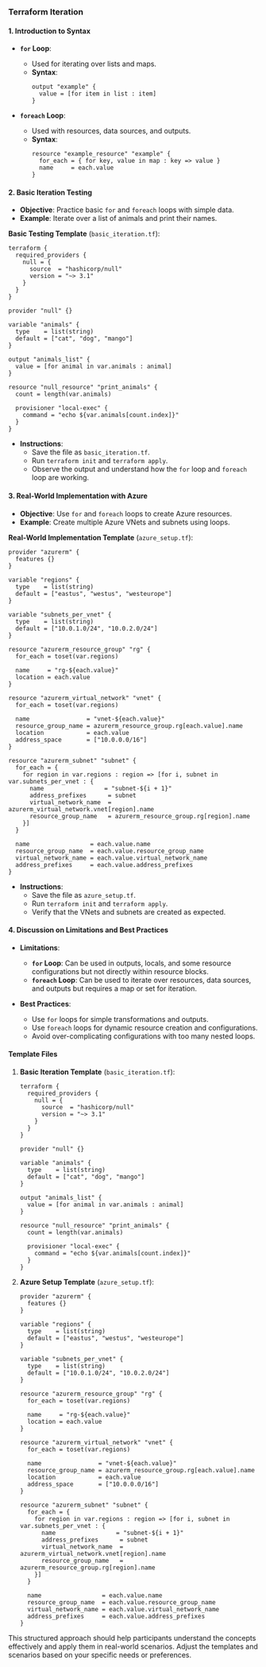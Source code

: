 ### Terraform Iteration 

#### 1. **Introduction to Syntax**

   - **`for` Loop**:
     - Used for iterating over lists and maps.
     - **Syntax**:
       ```hcl
       output "example" {
         value = [for item in list : item]
       }
       ```

   - **`foreach` Loop**:
     - Used with resources, data sources, and outputs.
     - **Syntax**:
       ```hcl
       resource "example_resource" "example" {
         for_each = { for key, value in map : key => value }
         name     = each.value
       }
       ```

#### 2. **Basic Iteration Testing**

   - **Objective**: Practice basic `for` and `foreach` loops with simple data.
   - **Example**: Iterate over a list of animals and print their names.
   
   **Basic Testing Template** (`basic_iteration.tf`):
   
   ```hcl
   terraform {
     required_providers {
       null = {
         source  = "hashicorp/null"
         version = "~> 3.1"
       }
     }
   }

   provider "null" {}

   variable "animals" {
     type    = list(string)
     default = ["cat", "dog", "mango"]
   }

   output "animals_list" {
     value = [for animal in var.animals : animal]
   }

   resource "null_resource" "print_animals" {
     count = length(var.animals)

     provisioner "local-exec" {
       command = "echo ${var.animals[count.index]}"
     }
   }
   ```

   - **Instructions**: 
     - Save the file as `basic_iteration.tf`.
     - Run `terraform init` and `terraform apply`.
     - Observe the output and understand how the `for` loop and `foreach` loop are working.

#### 3. **Real-World Implementation with Azure**

   - **Objective**: Use `for` and `foreach` loops to create Azure resources.
   - **Example**: Create multiple Azure VNets and subnets using loops.

   **Real-World Implementation Template** (`azure_setup.tf`):

   ```hcl
   provider "azurerm" {
     features {}
   }

   variable "regions" {
     type    = list(string)
     default = ["eastus", "westus", "westeurope"]
   }

   variable "subnets_per_vnet" {
     type    = list(string)
     default = ["10.0.1.0/24", "10.0.2.0/24"]
   }

   resource "azurerm_resource_group" "rg" {
     for_each = toset(var.regions)

     name     = "rg-${each.value}"
     location = each.value
   }

   resource "azurerm_virtual_network" "vnet" {
     for_each = toset(var.regions)

     name                = "vnet-${each.value}"
     resource_group_name = azurerm_resource_group.rg[each.value].name
     location            = each.value
     address_space       = ["10.0.0.0/16"]
   }

   resource "azurerm_subnet" "subnet" {
     for_each = {
       for region in var.regions : region => [for i, subnet in var.subnets_per_vnet : {
         name                 = "subnet-${i + 1}"
         address_prefixes      = subnet
         virtual_network_name  = azurerm_virtual_network.vnet[region].name
         resource_group_name   = azurerm_resource_group.rg[region].name
       }]
     }

     name                 = each.value.name
     resource_group_name  = each.value.resource_group_name
     virtual_network_name = each.value.virtual_network_name
     address_prefixes     = each.value.address_prefixes
   }
   ```

   - **Instructions**: 
     - Save the file as `azure_setup.tf`.
     - Run `terraform init` and `terraform apply`.
     - Verify that the VNets and subnets are created as expected.

#### 4. **Discussion on Limitations and Best Practices**

   - **Limitations**:
     - **`for` Loop**: Can be used in outputs, locals, and some resource configurations but not directly within resource blocks.
     - **`foreach` Loop**: Can be used to iterate over resources, data sources, and outputs but requires a map or set for iteration.

   - **Best Practices**:
     - Use `for` loops for simple transformations and outputs.
     - Use `foreach` loops for dynamic resource creation and configurations.
     - Avoid over-complicating configurations with too many nested loops.

#### Template Files

1. **Basic Iteration Template** (`basic_iteration.tf`):
   ```hcl
   terraform {
     required_providers {
       null = {
         source  = "hashicorp/null"
         version = "~> 3.1"
       }
     }
   }

   provider "null" {}

   variable "animals" {
     type    = list(string)
     default = ["cat", "dog", "mango"]
   }

   output "animals_list" {
     value = [for animal in var.animals : animal]
   }

   resource "null_resource" "print_animals" {
     count = length(var.animals)

     provisioner "local-exec" {
       command = "echo ${var.animals[count.index]}"
     }
   }
   ```

2. **Azure Setup Template** (`azure_setup.tf`):
   ```hcl
   provider "azurerm" {
     features {}
   }

   variable "regions" {
     type    = list(string)
     default = ["eastus", "westus", "westeurope"]
   }

   variable "subnets_per_vnet" {
     type    = list(string)
     default = ["10.0.1.0/24", "10.0.2.0/24"]
   }

   resource "azurerm_resource_group" "rg" {
     for_each = toset(var.regions)

     name     = "rg-${each.value}"
     location = each.value
   }

   resource "azurerm_virtual_network" "vnet" {
     for_each = toset(var.regions)

     name                = "vnet-${each.value}"
     resource_group_name = azurerm_resource_group.rg[each.value].name
     location            = each.value
     address_space       = ["10.0.0.0/16"]
   }

   resource "azurerm_subnet" "subnet" {
     for_each = {
       for region in var.regions : region => [for i, subnet in var.subnets_per_vnet : {
         name                 = "subnet-${i + 1}"
         address_prefixes      = subnet
         virtual_network_name  = azurerm_virtual_network.vnet[region].name
         resource_group_name   = azurerm_resource_group.rg[region].name
       }]
     }

     name                 = each.value.name
     resource_group_name  = each.value.resource_group_name
     virtual_network_name = each.value.virtual_network_name
     address_prefixes     = each.value.address_prefixes
   }
   ```

This structured approach should help participants understand the concepts effectively and apply them in real-world scenarios. Adjust the templates and scenarios based on your specific needs or preferences.